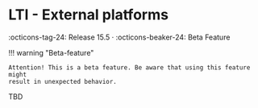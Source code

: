 # LTI - External platforms

:octicons-tag-24: Release 15.5 · :octicons-beaker-24: Beta Feature

!!! warning "Beta-feature"

	Attention! This is a beta feature. Be aware that using this feature might
	result in unexpected behavior.

TBD

